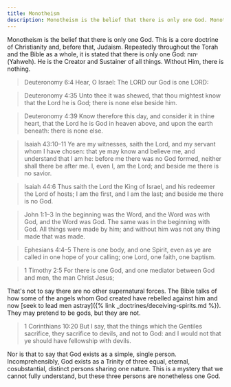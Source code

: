 ```yaml
---
title: Monotheism
description: Monotheism is the belief that there is only one God. Monotheism is a core doctrine of Christianity, which believes in one triune God, Yahweh.
---
```


Monotheism is the belief that there is only one God. This is a core doctrine of Christianity and, before that, Judaism. Repeatedly throughout the Torah and the Bible as a whole, it is stated that there is only one God: <span lang="he">יהוה</span> (Yahweh). He is the Creator and Sustainer of all things. Without Him, there is nothing.

> Deuteronomy 6:4  Hear, O Israel: The LORD our God is one LORD:

> Deuteronomy 4:35  Unto thee it was shewed, that thou mightest know that the Lord he is God; there is none else beside him.

> Deuteronomy 4:39  Know therefore this day, and consider it in thine heart, that the Lord he is God in heaven above, and upon the earth beneath: there is none else.

> Isaiah 43:10–11  Ye are my witnesses, saith the Lord, and my servant whom I have chosen: that ye may know and believe me, and understand that I am he: before me there was no God formed, neither shall there be after me. I, even I, am the Lord; and beside me there is no savior.

> Isaiah 44:6  Thus saith the Lord the King of Israel, and his redeemer the Lord of hosts; I am the first, and I am the last; and beside me there is no God.

> John 1:1–3  In the beginning was the Word, and the Word was with God, and the Word was God. The same was in the beginning with God. All things were made by him; and without him was not any thing made that was made.

> Ephesians 4:4–5  There is one body, and one Spirit, even as ye are called in one hope of your calling; one Lord, one faith, one baptism.

> 1 Timothy 2:5  For there is one God, and one mediator between God and men, the man Christ Jesus;

That's not to say there are no other supernatural forces. The Bible talks of how some of the angels whom God created have rebelled against him and now [seek to lead men astray]({% link _doctrines/deceiving-spirits.md %}). They may pretend to be gods, but they are not.

> 1 Corinthians 10:20  But I say, that the things which the Gentiles sacrifice, they sacrifice to devils, and not to God: and I would not that ye should have fellowship with devils.

Nor is that to say that God exists as a simple, single person. Incomprehensibly, God exists as a Trinity of three equal, eternal, cosubstantial, distinct persons sharing one nature. This is a mystery that we cannot fully understand, but these three persons are nonetheless one God.
